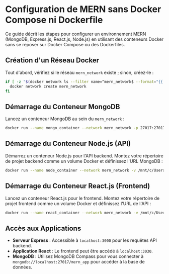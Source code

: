 
# Configuration de MERN sans Docker Compose ni Dockerfile

Ce guide décrit les étapes pour configurer un environnement MERN (MongoDB, Express.js, React.js, Node.js) en utilisant des conteneurs Docker sans se reposer sur Docker Compose ou des Dockerfiles.

## Création d'un Réseau Docker

Tout d'abord, vérifiez si le réseau `mern_network` existe ; sinon, créez-le :

```bash
if [ -z "$(docker network ls --filter name=^mern_network$ --format="{{ .Name }}")" ]; then
  docker network create mern_network
fi
```

## Démarrage du Conteneur MongoDB

Lancez un conteneur MongoDB au sein du `mern_network` :

```bash
docker run --name mongo_container --network mern_network -p 27017:27017 -d mongo
```

## Démarrage du Conteneur Node.js (API)

Démarrez un conteneur Node.js pour l'API backend. Montez votre répertoire de projet backend comme un volume Docker et définissez l'URL MongoDB :

```bash
docker run --name node_container --network mern_network -v /mnt/c/Users/RYZEN/Desktop/mern_app/backend:/usr/src -w /usr/src -e MONGO_URL="mongodb://mongo_container:27017/mern_app" -p 3000:3000 -d node /bin/bash -c "npm update && npm i && npm start"
```

## Démarrage du Conteneur React.js (Frontend)

Lancez un conteneur React.js pour le frontend. Montez votre répertoire de projet frontend comme un volume Docker et définissez l'URL de l'API :

```bash
docker run --name react_container --network mern_network -v /mnt/c/Users/RYZEN/Desktop/mern_app/frontend:/usr/src -w /usr/src -e REACT_APP_API_URL="http://localhost:3000" -e NODE_OPTIONS=--openssl-legacy-provider -p 3030:3000 -d node /bin/bash -c "npm install && npm start"
```

## Accès aux Applications

- **Serveur Express** : Accessible à `localhost:3000` pour les requêtes API backend.
- **Application React** : Le frontend peut être accédé à `localhost:3030`.
- **MongoDB** : Utilisez MongoDB Compass pour vous connecter à `mongodb://localhost:27017/mern_app` pour accéder à la base de données.
